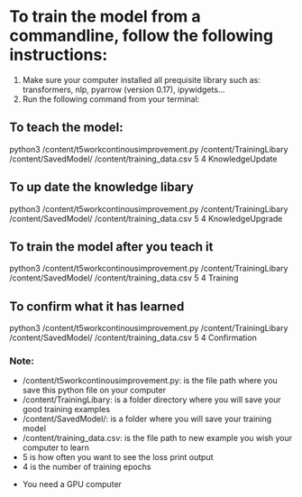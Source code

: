 # To train the model from a commandline, follow the following instructions:
1. Make sure your computer installed all prequisite library such as: transformers, nlp, pyarrow (version 0.17), ipywidgets...
2. Run the following command from your terminal:

## To teach the model:
python3 /content/t5workcontinousimprovement.py /content/TrainingLibary /content/SavedModel/ /content/training_data.csv 5 4 KnowledgeUpdate

## To up date the knowledge libary
python3 /content/t5workcontinousimprovement.py /content/TrainingLibary /content/SavedModel/ /content/training_data.csv 5 4 KnowledgeUpgrade

## To train the model after you teach it
python3 /content/t5workcontinousimprovement.py /content/TrainingLibary /content/SavedModel/ /content/training_data.csv 5 4 Training

## To confirm what it has learned
python3 /content/t5workcontinousimprovement.py /content/TrainingLibary /content/SavedModel/ /content/training_data.csv 5 4 Confirmation

### Note:
- /content/t5workcontinousimprovement.py: is the file path where you save this python file on your computer
- /content/TrainingLibary: is a folder directory where you will save your good training examples
- /content/SavedModel/: is a folder where you will save your training model
- /content/training_data.csv: is the file path to new example you wish your computer to learn
- 5 is how often you want to see the loss print output
- 4 is the number of training epochs

* You need a GPU computer




